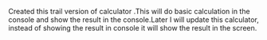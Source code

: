 Created this trail version of calculator .This will do basic calculation in the console and show the result in the console.Later I will update this calculator, instead of showing the result in console it will show the result in the screen.
